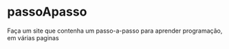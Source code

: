 # passoApasso
Faça um site que contenha um passo-a-passo para aprender programação, em várias paginas

